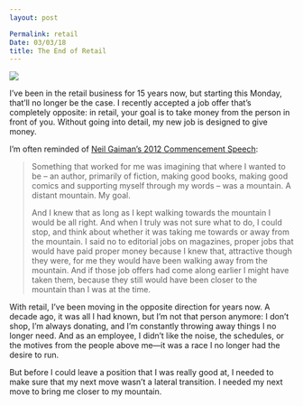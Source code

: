 ```yaml
---
layout: post

Permalink: retail
Date: 03/03/18
title: The End of Retail
---
```


![][image-1]

I’ve been in the retail business for 15 years now, but starting this Monday, that’ll no longer be the case. I recently accepted a job offer that’s completely opposite: in retail, your goal is to take money from the person in front of you. Without going into detail, my new job is designed to give money.

I’m often reminded of [Neil Gaiman’s 2012 Commencement Speech][1]:

> Something that worked for me was imagining that where I wanted to be – an author, primarily of fiction, making good books, making good comics and supporting myself through my words – was a mountain. A distant mountain. My goal.
> 
> And I knew that as long as I kept walking towards the mountain I would be all right. And when I truly was not sure what to do, I could stop, and think about whether it was taking me towards or away from the mountain. I said no to editorial jobs on magazines, proper jobs that would have paid proper money because I knew that, attractive though they were, for me they would have been walking away from the mountain. And if those job offers had come along earlier I might have taken them, because they still would have been closer to the mountain than I was at the time.

With retail, I’ve been moving in the opposite direction for years now. A decade ago, it was all I had known, but I’m not that person anymore: I don’t shop, I’m always donating, and I’m constantly throwing away things I no longer need. And as an employee, I didn’t like the noise, the schedules, or the motives from the people above me—it was a race I no longer had the desire to run.

But before I could leave a position that I was really good at, I needed to make sure that my next move wasn’t a lateral transition. I needed my next move to bring me closer to my mountain.

[1]:	https://youtu.be/plWexCID-kA

[image-1]:	https://images.unsplash.com/36/yJl7OB3sSpOdEIpHhZhd_DSC_1929_1.jpg?ixlib=rb-0.3.5&q=85&fm=jpg&crop=entropy&cs=srgb&dl=anna-dziubinska-348-unsplash.jpg&s=4705ef75f9876fd0cba7a9635e57d1ea